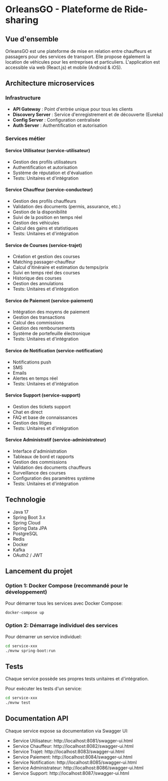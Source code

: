 # OrleansGO - Plateforme de Ride-sharing

## Vue d'ensemble
OrleansGO est une plateforme de mise en relation entre chauffeurs et passagers pour des services de transport. Elle propose également la location de véhicules pour les entreprises et particuliers. L'application est accessible via web (React.js) et mobile (Android & iOS).

## Architecture microservices

### Infrastructure
- **API Gateway** : Point d'entrée unique pour tous les clients
- **Discovery Server** : Service d'enregistrement et de découverte (Eureka)
- **Config Server** : Configuration centralisée
- **Auth Server** : Authentification et autorisation

### Services métier
#### Service Utilisateur (service-utilisateur)
- Gestion des profils utilisateurs
- Authentification et autorisation
- Système de réputation et d'évaluation
- Tests: Unitaires et d'intégration

#### Service Chauffeur (service-conducteur)
- Gestion des profils chauffeurs
- Validation des documents (permis, assurance, etc.)
- Gestion de la disponibilité
- Suivi de la position en temps réel
- Gestion des véhicules
- Calcul des gains et statistiques
- Tests: Unitaires et d'intégration

#### Service de Courses (service-trajet)
- Création et gestion des courses
- Matching passager-chauffeur
- Calcul d'itinéraire et estimation du temps/prix
- Suivi en temps réel des courses
- Historique des courses
- Gestion des annulations
- Tests: Unitaires et d'intégration

#### Service de Paiement (service-paiement)
- Intégration des moyens de paiement
- Gestion des transactions
- Calcul des commissions
- Gestion des remboursements
- Système de portefeuille électronique
- Tests: Unitaires et d'intégration

#### Service de Notification (service-notification)
- Notifications push
- SMS
- Emails
- Alertes en temps réel
- Tests: Unitaires et d'intégration

#### Service Support (service-support)
- Gestion des tickets support
- Chat en direct
- FAQ et base de connaissances
- Gestion des litiges
- Tests: Unitaires et d'intégration

#### Service Administratif (service-administrateur)
- Interface d'administration
- Tableaux de bord et rapports
- Gestion des commissions
- Validation des documents chauffeurs
- Surveillance des courses
- Configuration des paramètres système
- Tests: Unitaires et d'intégration

## Technologie
- Java 17
- Spring Boot 3.x
- Spring Cloud
- Spring Data JPA
- PostgreSQL
- Redis
- Docker
- Kafka
- OAuth2 / JWT

## Lancement du projet

### Option 1: Docker Compose (recommandé pour le développement)

Pour démarrer tous les services avec Docker Compose:

```bash
docker-compose up
```

### Option 2: Démarrage individuel des services

Pour démarrer un service individuel:

```bash
cd service-xxx
./mvnw spring-boot:run
```

## Tests
Chaque service possède ses propres tests unitaires et d'intégration.

Pour exécuter les tests d'un service:
```bash
cd service-xxx
./mvnw test
```

## Documentation API
Chaque service expose sa documentation via Swagger UI:
- Service Utilisateur: http://localhost:8081/swagger-ui.html
- Service Chauffeur: http://localhost:8082/swagger-ui.html
- Service Trajet: http://localhost:8083/swagger-ui.html
- Service Paiement: http://localhost:8084/swagger-ui.html
- Service Notification: http://localhost:8085/swagger-ui.html
- Service Administrateur: http://localhost:8086/swagger-ui.html
- Service Support: http://localhost:8087/swagger-ui.html
